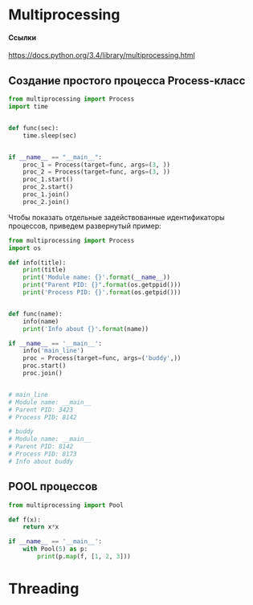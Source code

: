 # Multiprocessing
#### Ссылки
https://docs.python.org/3.4/library/multiprocessing.html

## Создание простого процесса Process-класс
```python
from multiprocessing import Process
import time


def func(sec):
	time.sleep(sec)


if __name__ == "__main__":
	proc_1 = Process(target=func, args=(3, ))
	proc_2 = Process(target=func, args=(3, ))
	proc_1.start()
	proc_2.start()
	proc_1.join()
	proc_2.join()
```

Чтобы показать отдельные задействованные идентификаторы процессов, приведем развернутый пример:
```python
from multiprocessing import Process
import os

def info(title):
	print(title)
	print('Module name: {}'.format(__name__))
	print("Parent PID: {}".format(os.getppid()))
	print('Process PID: {}'.format(os.getpid()))


def func(name):
	info(name)
	print('Info about {}'.format(name))

if __name__ == '__main__':
	info('main_line')
	proc = Process(target=func, args=('buddy',))
	proc.start()
	proc.join()


# main_line
# Module name: __main__
# Parent PID: 3423
# Process PID: 8142

# buddy
# Module name: __main__
# Parent PID: 8142
# Process PID: 8173
# Info about buddy
```

## POOL процессов
```python
from multiprocessing import Pool

def f(x):
    return x*x

if __name__ == '__main__':
    with Pool(5) as p:
        print(p.map(f, [1, 2, 3]))
```



















# Threading























